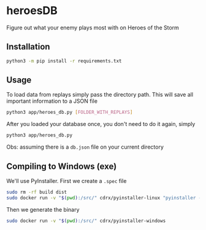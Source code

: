 # heroesDB
Figure out what your enemy plays most with on Heroes of the Storm

## Installation
```bash
python3 -m pip install -r requirements.txt
```

## Usage
To load data from replays simply pass the directory path. This will save all important information to a JSON file
```bash
python3 app/heroes_db.py [FOLDER_WITH_REPLAYS]
```

After you loaded your database once, you don't need to do it again, simply
```bash
python3 app/heroes_db.py
```
Obs: assuming there is a `db.json` file on your current directory

## Compiling to Windows (exe)
We'll use PyInstaller. First we create a `.spec` file

```bash
sudo rm -rf build dist
sudo docker run -v "$(pwd):/src/" cdrx/pyinstaller-linux "pyinstaller --onefile heroes_db.py"
```

Then we generate the binary
```bash
sudo docker run -v "$(pwd):/src/" cdrx/pyinstaller-windows
```

